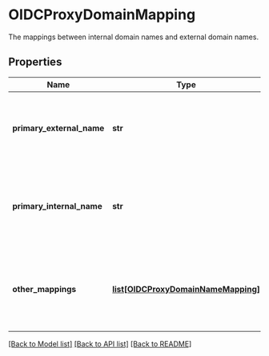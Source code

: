 # OIDCProxyDomainMapping

The mappings between internal domain names and external domain names.
## Properties
Name | Type | Description | Notes
------------ | ------------- | ------------- | -------------
**primary_external_name** | **str** | The primary external name is the name that gets exposed publicly. | 
**primary_internal_name** | **str** | The primary internal name is the name that used internally in the local environment. | 
**other_mappings** | [**list[OIDCProxyDomainNameMapping]**](OIDCProxyDomainNameMapping.md) | The list of extra mappings between internal and external domain names. | [optional] 

[[Back to Model list]](../README.md#documentation-for-models) [[Back to API list]](../README.md#documentation-for-api-endpoints) [[Back to README]](../README.md)


